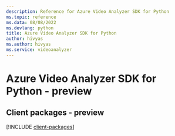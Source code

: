 ```yaml
---
description: Reference for Azure Video Analyzer SDK for Python
ms.topic: reference
ms.data: 08/08/2022
ms.devlang: python
title: Azure Video Analyzer SDK for Python
author: hivyas
ms.author: hivyas
ms.service: videoanalyzer
---
```

# Azure Video Analyzer SDK for Python - preview

## Client packages - preview
[!INCLUDE [client-packages](video-analyzer-client-index.md)]